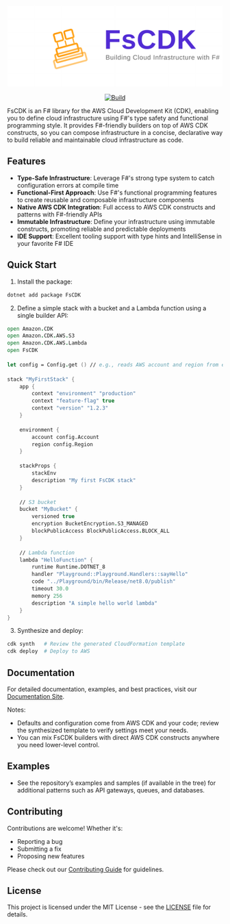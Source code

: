 <div align="center">
  <img src="assets/logo/fscdn-logo-constructs.svg" alt="FsCDK Logo" width="800" />
</div>

<div align="center">

[![Build](https://github.com/totallymoney/FsCDK/actions/workflows/build.yml/badge.svg)](https://github.com/totallymoney/FsCDK/actions/workflows/build.yml)

</div>

FsCDK is an F# library for the AWS Cloud Development Kit (CDK), enabling you to define cloud infrastructure using F#'s type safety and functional programming style. It provides F#-friendly builders on top of AWS CDK constructs, so you can compose infrastructure in a concise, declarative way to build reliable and maintainable cloud infrastructure as code.

## Features

- **Type-Safe Infrastructure**: Leverage F#'s strong type system to catch configuration errors at compile time
- **Functional-First Approach**: Use F#'s functional programming features to create reusable and composable infrastructure components
- **Native AWS CDK Integration**: Full access to AWS CDK constructs and patterns with F#-friendly APIs
- **Immutable Infrastructure**: Define your infrastructure using immutable constructs, promoting reliable and predictable deployments
- **IDE Support**: Excellent tooling support with type hints and IntelliSense in your favorite F# IDE

## Quick Start

1) Install the package:
```bash
dotnet add package FsCDK
```

2) Define a simple stack with a bucket and a Lambda function using a single builder API:
```fsharp
open Amazon.CDK
open Amazon.CDK.AWS.S3
open Amazon.CDK.AWS.Lambda
open FsCDK

let config = Config.get () // e.g., reads AWS account and region from env

stack "MyFirstStack" {
    app {
        context "environment" "production"
        context "feature-flag" true
        context "version" "1.2.3"
    }

    environment {
        account config.Account
        region config.Region
    }

    stackProps {
        stackEnv
        description "My first FsCDK stack"
    }

    // S3 bucket
    bucket "MyBucket" {
        versioned true
        encryption BucketEncryption.S3_MANAGED
        blockPublicAccess BlockPublicAccess.BLOCK_ALL
    }

    // Lambda function
    lambda "HelloFunction" {
        runtime Runtime.DOTNET_8
        handler "Playground::Playground.Handlers::sayHello"
        code "../Playground/bin/Release/net8.0/publish"
        timeout 30.0
        memory 256
        description "A simple hello world lambda"
    }
}
```

3) Synthesize and deploy:
```bash
cdk synth   # Review the generated CloudFormation template
cdk deploy  # Deploy to AWS
```

## Documentation

For detailed documentation, examples, and best practices, visit our [Documentation Site](https://totallymoney.github.io/FsCDK/).

Notes:
- Defaults and configuration come from AWS CDK and your code; review the synthesized template to verify settings meet your needs.
- You can mix FsCDK builders with direct AWS CDK constructs anywhere you need lower-level control.

## Examples

- See the repository’s examples and samples (if available in the tree) for additional patterns such as API gateways, queues, and databases.

## Contributing

Contributions are welcome! Whether it's:
- Reporting a bug
- Submitting a fix
- Proposing new features

Please check out our [Contributing Guide](CONTRIBUTING.md) for guidelines.

## License

This project is licensed under the MIT License - see the [LICENSE](LICENSE) file for details.
